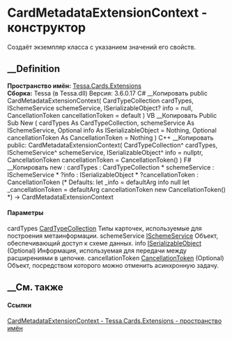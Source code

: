 # CardMetadataExtensionContext - конструктор
Создаёт экземпляр класса с указанием значений его свойств.
## __Definition
 **Пространство имён:** [Tessa.Cards.Extensions](N_Tessa_Cards_Extensions.htm)  
 **Сборка:** Tessa (в Tessa.dll) Версия: 3.6.0.17
C# __Копировать
     public CardMetadataExtensionContext(
    	CardTypeCollection cardTypes,
    	ISchemeService schemeService,
    	ISerializableObject? info = null,
    	CancellationToken cancellationToken = default
    )
VB __Копировать
     Public Sub New ( 
    	cardTypes As CardTypeCollection,
    	schemeService As ISchemeService,
    	Optional info As ISerializableObject = Nothing,
    	Optional cancellationToken As CancellationToken = Nothing
    )
C++ __Копировать
     public:
    CardMetadataExtensionContext(
    	CardTypeCollection^ cardTypes, 
    	ISchemeService^ schemeService, 
    	ISerializableObject^ info = nullptr, 
    	CancellationToken cancellationToken = CancellationToken()
    )
F# __Копировать
     new : 
            cardTypes : CardTypeCollection * 
            schemeService : ISchemeService * 
            ?info : ISerializableObject * 
            ?cancellationToken : CancellationToken 
    (* Defaults:
            let _info = defaultArg info null
            let _cancellationToken = defaultArg cancellationToken new CancellationToken()
    *)
    -> CardMetadataExtensionContext
#### Параметры
cardTypes [CardTypeCollection](T_Tessa_Cards_CardTypeCollection.htm)
    Типы карточек, используемые для построения метаинформации.
schemeService [ISchemeService](T_Tessa_Scheme_ISchemeService.htm)
    Объект, обеспечивающий доступ к схеме данных.
info [ISerializableObject](T_Tessa_Platform_Storage_ISerializableObject.htm)
(Optional)
    Информация, используемая для передачи между расширениями в цепочке.
cancellationToken
[CancellationToken](https://learn.microsoft.com/dotnet/api/system.threading.cancellationtoken)
(Optional)
    Объект, посредством которого можно отменить асинхронную задачу.
##  __См. также
#### Ссылки
[CardMetadataExtensionContext -
](T_Tessa_Cards_Extensions_CardMetadataExtensionContext.htm)
[Tessa.Cards.Extensions - пространство имён](N_Tessa_Cards_Extensions.htm)
